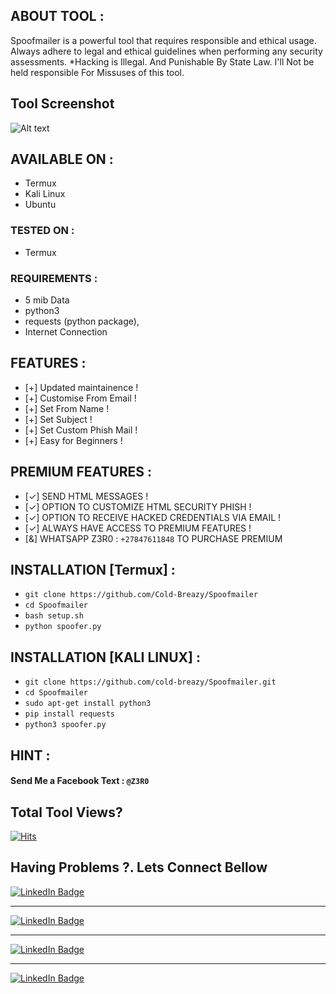 ## ABOUT TOOL :
Spoofmailer is a powerful tool that requires responsible and ethical usage. Always adhere to legal and ethical guidelines when performing any security assessments. *Hacking is Illegal. And Punishable By State Law. I'll Not be held responsible For Missuses of this tool.


## Tool Screenshot

![Alt text](https://raw.githubusercontent.com/Cold-Breazy/Ripper/main/spoof.png "screenshot")

## AVAILABLE ON :

* Termux
* Kali Linux
* Ubuntu

### TESTED ON :

* Termux

### REQUIREMENTS :
* 5 mib Data
* python3
* requests (python package),
* Internet Connection

## FEATURES :
* [+] Updated maintainence !
* [+] Customise From Email !
* [+] Set From Name !
* [+] Set Subject !
* [+] Set Custom Phish Mail !
* [+] Easy for Beginners !

## PREMIUM FEATURES :
* [✓] SEND HTML MESSAGES !
* [✓] OPTION TO CUSTOMIZE HTML SECURITY PHISH !
* [✓] OPTION TO RECEIVE HACKED CREDENTIALS VIA EMAIL !
* [✓] ALWAYS HAVE ACCESS TO PREMIUM FEATURES !
* [&] WHATSAPP Z3R0 : `+27847611848` TO PURCHASE PREMIUM

## INSTALLATION [Termux] :

* ` git clone https://github.com/Cold-Breazy/Spoofmailer `
* ` cd Spoofmailer `
* ` bash setup.sh `
* ` python spoofer.py `

## INSTALLATION [KALI LINUX] :

* ` git clone https://github.com/cold-breazy/Spoofmailer.git `
* ` cd Spoofmailer `
* ` sudo apt-get install python3 `
* ` pip install requests `
* ` python3 spoofer.py `

## HINT :
#### Send Me a Facebook Text : ` @Z3R0 `

## Total Tool Views?
[![Hits](https://hits.seeyoufarm.com/api/count/incr/badge.svg?url=https%3A%2F%2Fgithub.com%2Fcold-breazy%2FSpoofmailer&count_bg=%23FF6C1D&title_bg=%23555555&icon=&icon_color=%23E7E7E7&title=Views&edge_flat=false)](https://hits.seeyoufarm.com)

## Having Problems ?. Lets Connect Bellow

<div id="badges">
<a href="https://instagram.com/permanentblank/">
    <img src="https://img.shields.io/badge/Instagram-pink?style=for-the-badge&logo=instagram&logoColor=white" alt="LinkedIn Badge"/>
  </a> <hr>
<a href="https://chat.whatsapp.com/GQ9Xx8XoTd34mKDFTTenzt">
    <img src="https://img.shields.io/badge/Whatsapp-green?style=for-the-badge&logo=whatsapp&logoColor=white" alt="LinkedIn Badge"/>
  </a> <hr>
<a href="https://www.facebook.com/Cold-Breazy-107269348661087/">
    <img src="https://img.shields.io/badge/Facebook-blue?style=for-the-badge&logo=facebook&logoColor=white" alt="LinkedIn Badge"/>
  </a>
<hr>
<a href="https://youtu.be/kIrTEcs3Pz0">
<img src="https://img.shields.io/badge/YouTube-red?style=for-the-badge&logo=youtube&logoColor=white" alt="LinkedIn Badge"/>
</a>
  </div>
  
